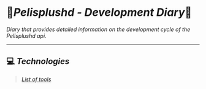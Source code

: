 # 🎉*Pelisplushd - Development Diary*🎉
*Diary that provides detailed information on the development cycle of the Pelisplushd api.*

---

## ‎‍💻 *Technologies*
> *[List of tools](./files/technologies.md)*

